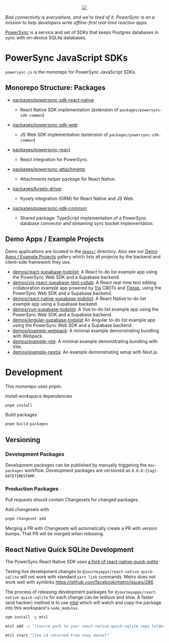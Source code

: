 <p align="center">
  <a href="https://www.powersync.com" target="_blank"><img src="https://github.com/powersync-ja/.github/assets/19345049/602bafa0-41ce-4cee-a432-56848c278722"/></a>
</p>

_Bad connectivity is everywhere, and we're tired of it. PowerSync is on a mission to help developers write offline-first real-time reactive apps._

[PowerSync](https://powersync.com) is a service and set of SDKs that keeps Postgres databases in sync with on-device SQLite databases.

# PowerSync JavaScript SDKs

`powersync-js` is the monorepo for PowerSync JavaScript SDKs.

## Monorepo Structure: Packages

- [packages/powersync-sdk-react-native](./packages/powersync-sdk-react-native/README.md)

  - React Native SDK implementation (extension of `packages/powersync-sdk-common`)

- [packages/powersync-sdk-web](./packages/powersync-sdk-web/README.md)

  - JS Web SDK implementation (extension of `packages/powersync-sdk-common`)

- [packages/powersync-react](./packages/powersync-react/README.md)

  - React integration for PowerSync.

- [packages/powersync-attachments](./packages/powersync-attachments/README.md)

  - Attachments helper package for React Native.

- [packages/kysely-driver](./packages/kysely-driver/README.md)

  - Kysely integration (ORM) for React Native and JS Web.

- [packages/powersync-sdk-common](./packages/powersync-sdk-common/README.md)
  - Shared package: TypeScript implementation of a PowerSync database connector and streaming sync bucket implementation.

## Demo Apps / Example Projects

Demo applications are located in the [`demos/`](./demos/) directory. Also see our [Demo Apps / Example Projects](https://docs.powersync.com/resources/demo-apps-example-projects) gallery which lists all projects by the backend and client-side framework they use.

- [demos/react-supabase-todolist](./demos/react-supabase-todolist/README.md): A React to-do list example app using the PowerSync Web SDK and a Supabase backend.
- [demos/yjs-react-supabase-text-collab](./demos/yjs-react-supabase-text-collab/README.md): A React real-time text editing collaboration example app powered by [Yjs](https://github.com/yjs/yjs) CRDTs and [Tiptap](https://tiptap.dev/), using the PowerSync Web SDK and a Supabase backend.
- [demos/react-native-supabase-todolist](./demos/react-native-supabase-todolist): A React Native to-do list example app using a Supabase backend.
- [demos/vue-supabase-todolist](./demos/vue-supabase-todolist/README.md): A Vue to-do list example app using the PowerSync Web SDK and a Supabase backend.
- [demos/angular-supabase-todolist](./demos/angular-supabase-todolist/README.md) An Angular to-do list example app using the PowerSync Web SDK and a Supabase backend.
- [demos/example-webpack](./demos/example-webpack/README.md): A minimal example demonstrating bundling with Webpack.
- [demos/example-vite](./demos/example-vite/README.md): A minimal example demonstrating bundling with Vite.
- [demos/example-nextjs](./demos/example-nextjs/README.md): An example demonstrating setup with Next.js.

# Development

This monorepo uses pnpm.

Install workspace dependencies

```bash
pnpm install
```

Build packages

```bash
pnpm build:packages
```

## Versioning

### Development Packages

Development packages can be published by manually triggering the `dev-packages` workflow. Development packages are versioned as `0.0.0-{tag}-DATETIMESTAMP`.

### Production Packages

Pull requests should contain Changesets for changed packages.

Add changesets with

```Bash
pnpm changeset add
```

Merging a PR with Changesets will automatically create a PR with version bumps. That PR will be merged when releasing.

## React Native Quick SQLite Development

The PowerSync React Native SDK uses [a fork of react-native-quick-sqlite](https://github.com/powersync-ja/react-native-quick-sqlite)

Testing live development changes to `@journeyapps/react-native-quick-sqlite` will not work with standard `yarn link` commands. Metro does not work well with symlinks <https://github.com/facebook/metro/issues/286>.

The process of releasing development packages for `@journeyapps/react-native-quick-sqlite` for each change can be tedious and slow. A faster (and hackier) method is to use [mtsl](https://www.npmjs.com/package/mtsl) which will watch and copy the package into this workspace's `node_modules`.

```bash
npm install -g mtsl
```

```bash
mtsl add -s "[source path to your react-native-quick-sqlite repo folder]" -d "[this workspaces root node_modules folder]"/@journeyapps/react-native-quick-sqlite
```

```bash
mtsl start "[the id returned from step above]"
```
